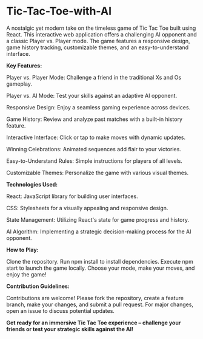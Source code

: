 # Tic-Tac-Toe-with-AI
A nostalgic yet modern take on the timeless game of Tic Tac Toe built using React. This interactive web application offers a challenging AI opponent and a classic Player vs. Player mode. The game features a responsive design, game history tracking, customizable themes, and an easy-to-understand interface.

__Key Features:__

Player vs. Player Mode: Challenge a friend in the traditional Xs and Os gameplay.

Player vs. AI Mode: Test your skills against an adaptive AI opponent.

Responsive Design: Enjoy a seamless gaming experience across devices.

Game History: Review and analyze past matches with a built-in history feature.

Interactive Interface: Click or tap to make moves with dynamic updates.

Winning Celebrations: Animated sequences add flair to your victories.

Easy-to-Understand Rules: Simple instructions for players of all levels.

Customizable Themes: Personalize the game with various visual themes.


__Technologies Used:__

React: JavaScript library for building user interfaces.

CSS: Stylesheets for a visually appealing and responsive design.

State Management: Utilizing React's state for game progress and history.

AI Algorithm: Implementing a strategic decision-making process for the AI opponent.


__How to Play:__

Clone the repository.
Run npm install to install dependencies.
Execute npm start to launch the game locally.
Choose your mode, make your moves, and enjoy the game!


__Contribution Guidelines:__

Contributions are welcome! Please fork the repository, create a feature branch, make your changes, and submit a pull request. For major changes, open an issue to discuss potential updates.


__Get ready for an immersive Tic Tac Toe experience – challenge your friends or test your strategic skills against the AI!__
